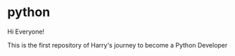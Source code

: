 # python

Hi Everyone!

This is the first repository of Harry's journey to become a Python Developer
